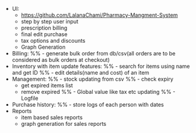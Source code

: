 * UI:
	- https://github.com/LalanaChami/Pharmacy-Mangment-System
	- step by step user input
	- prescription billing
	- final edit purchase
	- tax options and discounts
	- Graph Generation
* Billing:
	%% - generate bulk order from db/csv(all orders are to be considered as bulk orders at checkout)
* Inventory with item update features:
	%% - search for items using name and get ID
	%% - edit details(name and cost) of an item
* Management:
	%% - stock updating from csv
	%% - check expiry
	- get expired items list
	- remove expired
	%% - Global value like tax etc updating
	%% - Logfile 
* Purchase history:
	%% - store logs of each person with dates
* Reports
	- item based sales reports
	- graph generation for sales reports
